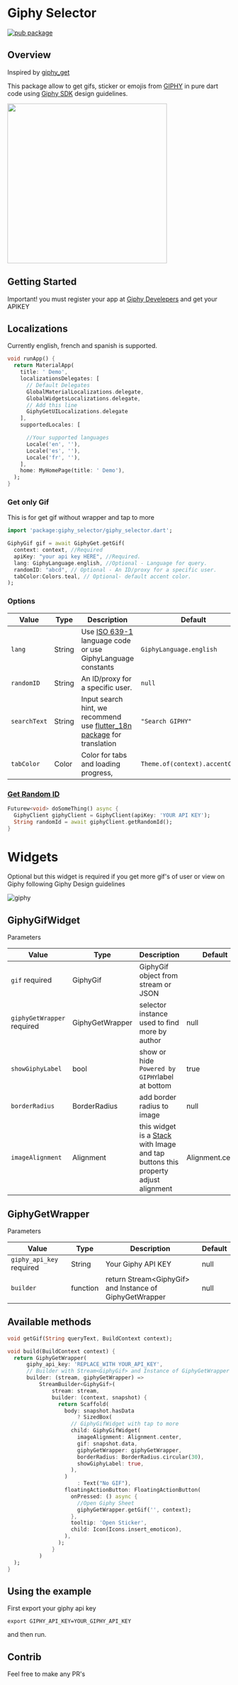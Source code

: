 # Giphy Selector

[![pub package](https://img.shields.io/pub/v/giphy_selector.svg)](https://pub.dartlang.org/packages/giphy_selector)

## Overview

Inspired by [giphy_get](https://github.com/bazookon/giphy_get)

This package allow to get gifs, sticker or emojis from [GIPHY](https://www.giphy.com/) in pure dart
code using [Giphy SDK](https://developers.giphy.com/docs/sdk) design guidelines.

<img src="https://github.com/amantoux/giphy_selector/raw/main/example/assets/demo/giphy_selector_widget.gif" width="360" />

## Getting Started

Important! you must register your app at [Giphy Develepers](https://developers.giphy.com/dashboard/)
and get your APIKEY

## Localizations

Currently english, french and spanish is supported.

```dart
void runApp() {
  return MaterialApp(
    title: ' Demo',
    localizationsDelegates: [
      // Default Delegates 
      GlobalMaterialLocalizations.delegate,
      GlobalWidgetsLocalizations.delegate,
      // Add this line 
      GiphyGetUILocalizations.delegate
    ],
    supportedLocales: [

      //Your supported languages
      Locale('en', ''),
      Locale('es', ''),
      Locale('fr', ''),
    ],
    home: MyHomePage(title: ' Demo'),
  );
}
```

### Get only Gif

This is for get gif without wrapper and tap to more

```dart 
import 'package:giphy_selector/giphy_selector.dart';

GiphyGif gif = await GiphyGet.getGif(
  context: context, //Required
  apiKey: "your api key HERE", //Required.
  lang: GiphyLanguage.english, //Optional - Language for query.
  randomID: "abcd", // Optional - An ID/proxy for a specific user. 
  tabColor:Colors.teal, // Optional- default accent color.
);
```

### Options

| Value        | Type   | Description                                                                                                      | Default                         |
|--------------|--------|------------------------------------------------------------------------------------------------------------------|---------------------------------|
| `lang`       | String | Use [ISO 639-1](https://en.wikipedia.org/wiki/ISO_639-1) language code or use GiphyLanguage constants            | `GiphyLanguage.english`         | 
| `randomID`   | String | An ID/proxy for a specific user.                                                                                 | `null`                          | 
| `searchText` | String | Input search hint, we recommend use [flutter_18n package](https://pub.dev/packages/flutter_i18n) for translation | `"Search GIPHY"`                | 
| `tabColor`   | Color  | Color for tabs and loading progress,                                                                             | `Theme.of(context).accentColor` | 

### [Get Random ID](https://developers.giphy.com/docs/api/endpoint#random-id)

```dart
Futurew<void> doSomeThing() async {
  GiphyClient giphyClient = GiphyClient(apiKey: 'YOUR API KEY');
  String randomId = await giphyClient.getRandomId();
}
```

# Widgets

Optional but this widget is required if you get more gif's of user or view on Giphy following Giphy
Design guidelines

![giphy](https://developers.giphy.com/branch/master/static/attribution@2x-d66dd0ec49c03f6ba401354859bfca13.png)

## GiphyGifWidget

Parameters

| Value                      | Type            | Description                                                                                                                                  | Default          |
|----------------------------|-----------------|----------------------------------------------------------------------------------------------------------------------------------------------|------------------|
| `gif` required             | GiphyGif        | GiphyGif object from stream or JSON                                                                                                          |                  |       
| `giphyGetWrapper` required | GiphyGetWrapper | selector instance used to find more by author                                                                                                | null             |
| `showGiphyLabel`           | bool            | show or hide `Powered by GIPHY`label at bottom                                                                                               | true             |
| `borderRadius`             | BorderRadius    | add border radius to image                                                                                                                   | null             |
| `imageAlignment`           | Alignment       | this widget is a [Stack](https://api.flutter.dev/flutter/widgets/Stack-class.html) with Image and tap buttons this property adjust alignment | Alignment.center |

## GiphyGetWrapper

Parameters

| Value                    | Type     | Description                                                 | Default |
|--------------------------|----------|-------------------------------------------------------------|---------|
| `giphy_api_key` required | String   | Your Giphy API KEY                                          | null    | 
| `builder`                | function | return  Stream\<GiphyGif\> and Instance of  GiphyGetWrapper | null    |

## Available methods

```dart
void getGif(String queryText, BuildContext context);
```

```dart
void build(BuildContext context) {
  return GiphyGetWrapper(
      giphy_api_key: 'REPLACE_WITH YOUR_API_KEY',
      // Builder with Stream<GiphyGif> and Instance of GiphyGetWrapper
      builder: (stream, giphyGetWrapper) =>
          StreamBuilder<GiphyGif>(
              stream: stream,
              builder: (context, snapshot) {
                return Scaffold(
                  body: snapshot.hasData
                      ? SizedBox(
                    // GiphyGifWidget with tap to more
                    child: GiphyGifWidget(
                      imageAlignment: Alignment.center,
                      gif: snapshot.data,
                      giphyGetWrapper: giphyGetWrapper,
                      borderRadius: BorderRadius.circular(30),
                      showGiphyLabel: true,
                    ),
                  )
                      : Text("No GIF"),
                  floatingActionButton: FloatingActionButton(
                    onPressed: () async {
                      //Open Giphy Sheet
                      giphyGetWrapper.getGif('', context);
                    },
                    tooltip: 'Open Sticker',
                    child: Icon(Icons.insert_emoticon),
                  ),
                );
              }
          )
  );
}
```

## Using the example

First export your giphy api key

```terminal
export GIPHY_API_KEY=YOUR_GIPHY_API_KEY 
```

and then run.

## Contrib

Feel free to make any PR's
